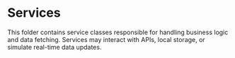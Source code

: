 # Services

This folder contains service classes responsible for handling business logic and data fetching. Services may interact with APIs, local storage, or simulate real-time data updates.
